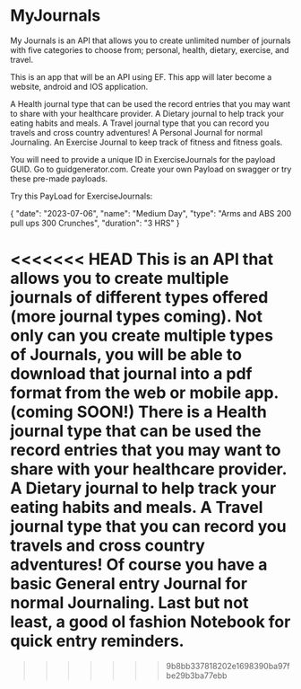 # MyJournals
My Journals is an API that allows you to create unlimited number of journals with five categories to choose from; personal, health, dietary, exercise, and travel. 

This is an app that will be an API using EF. This app will later become a website, android and IOS application. 

A Health journal type that can be used the record entries that you may want to share with your healthcare provider. 
A Dietary journal to help track your eating habits and meals. 
A Travel journal type that you can record you travels and cross country adventures! 
A Personal Journal for normal Journaling. 
An Exercise Journal to keep track of fitness and fitness goals.

You will need to provide a unique ID in ExerciseJournals for the payload GUID. 
Go to guidgenerator.com.
Create your own Payload on swagger or try these pre-made payloads.




Try this PayLoad for ExerciseJournals:

{
  "date": "2023-07-06",
  "name": "Medium Day",
  "type": "Arms and ABS  200 pull ups 300 Crunches",
  "duration": "3 HRS"
}




<<<<<<< HEAD
This is an API that allows you to create multiple journals of different types offered (more journal types coming). Not only can you create multiple types of Journals, you will be able to download that journal into a pdf format from the web or mobile app.(coming SOON!) There is a Health journal type that can be used the record entries that you may want to share with your healthcare provider. A Dietary journal to help track your eating habits and meals. A Travel journal type that you can record you travels and cross country adventures! Of course you have a basic General entry Journal for normal Journaling. Last but not least, a good ol fashion Notebook for quick entry reminders.
=======
>>>>>>> 9b8bb337818202e1698390ba97fbe29b3ba77ebb
